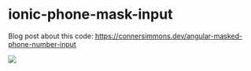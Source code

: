 # ionic-phone-mask-input

Blog post about this code: https://connersimmons.dev/angular-masked-phone-number-input

<a href="https://www.loom.com/share/114896356fb9496cb993f8b604140d2c"> <img style="max-width:300px;" src="https://cdn.loom.com/sessions/thumbnails/114896356fb9496cb993f8b604140d2c-with-play.gif"> </a>
